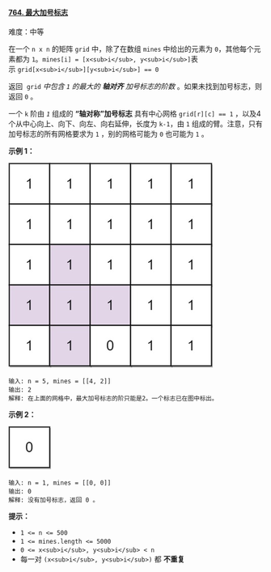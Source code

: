 ﻿#### [764\. 最大加号标志](https://leetcode.cn/problems/largest-plus-sign/)

难度：中等

在一个 `n x n` 的矩阵 `grid` 中，除了在数组 `mines` 中给出的元素为 `0`，其他每个元素都为 `1`。`mines[i] = [x<sub>i</sub>, y<sub>i</sub>]`表示 `grid[x<sub>i</sub>][y<sub>i</sub>] == 0`

返回  `grid` _中包含 `1` 的最大的 **轴对齐** 加号标志的阶数_ 。如果未找到加号标志，则返回 `0` 。

一个 `k` 阶由 _`1`_ 组成的 **“轴对称”加号标志** 具有中心网格 `grid[r][c] == 1` ，以及4个从中心向上、向下、向左、向右延伸，长度为 `k-1`，由 `1` 组成的臂。注意，只有加号标志的所有网格要求为 `1` ，别的网格可能为 `0` 也可能为 `1` 。

**示例 1：**

![](./assets/img/Question0764.jpg)

```
输入: n = 5, mines = [[4, 2]]
输出: 2
解释: 在上面的网格中，最大加号标志的阶只能是2。一个标志已在图中标出。
```

**示例 2：**

![](./assets/img/Question0764_2.jpg)

```
输入: n = 1, mines = [[0, 0]]
输出: 0
解释: 没有加号标志，返回 0 。
```

**提示：**

-   `1 <= n <= 500`
-   `1 <= mines.length <= 5000`
-   `0 <= x<sub>i</sub>, y<sub>i</sub> < n`
-   每一对 `(x<sub>i</sub>, y<sub>i</sub>)` 都 **不重复**
